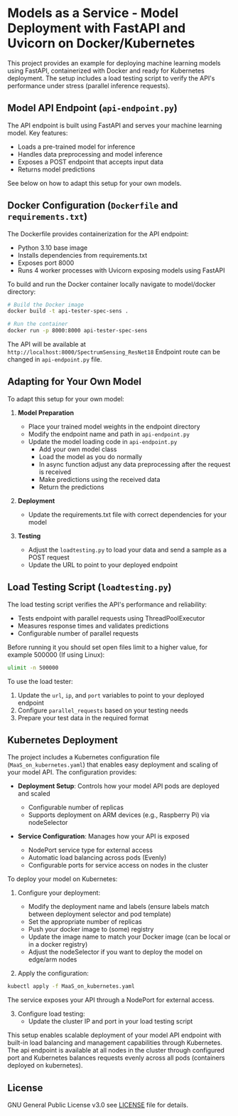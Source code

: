 # Models as a Service - Model Deployment with FastAPI and Uvicorn on Docker/Kubernetes

This project provides an example for deploying machine learning models using FastAPI, containerized with Docker and ready for Kubernetes deployment. The setup includes a load testing script to verify the API's performance under stress (parallel inference requests).


## Model API Endpoint (`api-endpoint.py`)

The API endpoint is built using FastAPI and serves your machine learning model. Key features:

- Loads a pre-trained model for inference
- Handles data preprocessing and model inference
- Exposes a POST endpoint that accepts input data
- Returns model predictions

See below on how to adapt this setup for your own models.

## Docker Configuration (`Dockerfile` and `requirements.txt`)

The Dockerfile provides containerization for the API endpoint:

- Python 3.10 base image
- Installs dependencies from requirements.txt
- Exposes port 8000
- Runs 4 worker processes with Uvicorn exposing models using FastAPI


To build and run the Docker container locally navigate to model/docker directory:

```bash
# Build the Docker image
docker build -t api-tester-spec-sens .

# Run the container
docker run -p 8000:8000 api-tester-spec-sens
```

The API will be available at `http://localhost:8000/SpectrumSensing_ResNet18`
Endpoint route can be changed in `api-endpoint.py` file.

## Adapting for Your Own Model

To adapt this setup for your own model:

1. **Model Preparation**
   - Place your trained model weights in the endpoint directory
   - Modify the endpoint name and path in `api-endpoint.py`
   - Update the model loading code in `api-endpoint.py`
      - Add your own model class
      - Load the model as you do normally
      - In async function adjust any data preprocessing after the request is received
      - Make predictions using the received data
      - Return the predictions

2. **Deployment**
   - Update the requirements.txt file with correct dependencies for your model

3. **Testing**
   - Adjust the `loadtesting.py` to load your data and send a sample as a POST request
   - Update the URL to point to your deployed endpoint
   
## Load Testing Script (`loadtesting.py`)

The load testing script verifies the API's performance and reliability:

- Tests endpoint with parallel requests using ThreadPoolExecutor
- Measures response times and validates predictions
- Configurable number of parallel requests

Before running it you should set open files limit to a higher value, for example 500000 (If using Linux):

```bash
ulimit -n 500000
```

To use the load tester:
1. Update the `url`, `ip`, and `port` variables to point to your deployed endpoint
2. Configure `parallel_requests` based on your testing needs
3. Prepare your test data in the required format

## Kubernetes Deployment

The project includes a Kubernetes configuration file (`MaaS_on_kubernetes.yaml`) that enables easy deployment and scaling of your model API. The configuration provides:

- **Deployment Setup**: Controls how your model API pods are deployed and scaled
  - Configurable number of replicas
  - Supports deployment on ARM devices (e.g., Raspberry Pi) via nodeSelector

- **Service Configuration**: Manages how your API is exposed
  - NodePort service type for external access
  - Automatic load balancing across pods (Evenly)
  - Configurable ports for service access on nodes in the cluster

To deploy your model on Kubernetes:

1. Configure your deployment:
   - Modify the deployment name and labels (ensure labels match between deployment selector and pod template)
   - Set the appropriate number of replicas
   - Push your docker image to (some) registry
   - Update the image name to match your Docker image (can be local or in a docker registry)
   - Adjust the nodeSelector if you want to deploy the model on edge/arm nodes 

2. Apply the configuration:
```bash
kubectl apply -f MaaS_on_kubernetes.yaml
```

The service exposes your API through a NodePort for external access.

3. Configure load testing:
   - Update the cluster IP and port in your load testing script

This setup enables scalable deployment of your model API endpoint with built-in load balancing and management capabilities through Kubernetes. The api endpoint is available at all nodes in the cluster through configured port and Kubernetes balances requests evenly across all pods (containers deployed on kubernetes).

## License
GNU General Public License v3.0 see [LICENSE](LICENSE) file for details.
